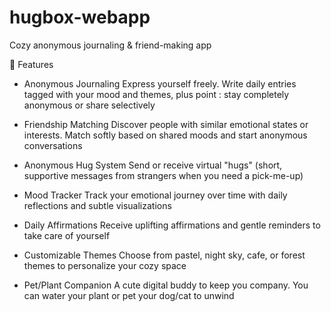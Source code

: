 # hugbox-webapp
Cozy anonymous journaling &amp; friend-making app

🌼 Features

- Anonymous Journaling
  Express yourself freely. Write daily entries tagged with your mood and themes, plus point : stay completely anonymous or share selectively

- Friendship Matching
  Discover people with similar emotional states or interests. Match softly based on shared moods and start anonymous conversations

- Anonymous Hug System 
  Send or receive virtual "hugs" (short, supportive messages from strangers when you need a pick-me-up)

- Mood Tracker 
  Track your emotional journey over time with daily reflections and subtle visualizations

- Daily Affirmations
  Receive uplifting affirmations and gentle reminders to take care of yourself

- Customizable Themes 
  Choose from pastel, night sky, cafe, or forest themes to personalize your cozy space

- Pet/Plant Companion 
  A cute digital buddy to keep you company. You can water your plant or pet your dog/cat to unwind
